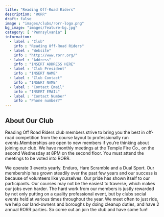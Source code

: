 ```yaml
---
title: "Reading Off-Road Riders"
description: "RORR"
draft: false
image : "images/clubs/rorr-logo.png"
bg_image: "images/feature-bg.jpg"
category: [ "Pennsylvania" ]
information:
  - label : "Club"
    info : "Reading Off-Road Riders"
  - label : "Website"
    info : "http://www.rorr.org/"
  - label : "Address"
    info : "INSERT ADDRESS HERE"
  - label : "Club President"
    info : "INSERT NAME"
  - label : "Club Contact"
    info : "INSERT NAME"
  - label : "Contact Email"
    info : "INSERT EMAIL"
  - label : "Contact Number"
    info : "Phone number?"
---
```


## About Our Club

Reading Off Road Riders club members strive to bring you the best in off-road competition from the course layout to professionally run events.Memberships are open to new members if you’re thinking about joining our club. We have monthly meetings at the Temple Fire Co., on the second Wednesday at 8PM on the second floor. You must attend the meetings to be voted into RORR.

We operate 3 events yearly. Enduro, Hare Scramble and a Dual Sport. Our membership has grown steadily over the past few years and our success is because of volunteers like yourselves. Our pride has shown itself to our participants. Our courses may not be the easiest to traverse, which makes our jobs even harder. The hard work from our members is justly rewarded by not only putting on a quality professional event, but by clubs social events held at various times throughout the year. We meet often to just ride, we help our land-owners and boroughs by doing cleanup duties, and have 2 annual RORR parties. So come out an join the club and have some fun!
